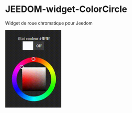 # JEEDOM-widget-ColorCircle
 Widget de roue chromatique pour Jeedom
 
<img src="20200403_221306.gif"/>
